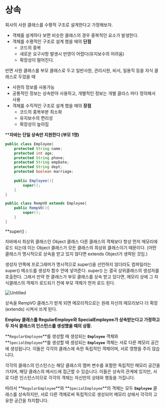 # 상속

회사의 사원 클래스를 수평적 구조로 설계한다고 가정해보자.

- 객체를 설계하다 보면 비슷한 클래스의 경우 중복적인 요소가 발생한다.
- 객체를 수평적인 구조로 설계 했을 때의 **단점**
    - 코드의 중복
    - 새로운 요구사항 발생시 반영이 어렵다(유지보수의 어려움)
    - 확장성이 떨어진다.

반면 사원 클래스를 부모 클래스로 두고 일반사원, 관리사원, 비서, 일용직 등을 자식 클래스로 두었을 때

- 사원의 정보를 사용가능
- 공통적인 정보는 상속받아 사용하고, 개별적인 정보는 개별 클라스 마다 정의해서 사용
- 객체를 수직적인 구조로 설계 했을 때의 **장점**
    - 코드의 중복부분 최소화
    - 유지보수의 편리성
    - 확장성이 높아짐

****자바는 단일 상속만 지원한다 (부모 1명)**

```java
public class Employee{
	protected String name;
	protected int age;
	protected String phone;
	protected String empDate;
	protected String dept;
	protected boolean marriage;
	
	public Employee(){
		super();
	}
}

public class RempVO extends Employee{
	public RempVO(){
		super();
	}
}
```

**super() : 

자바에서 최상위 클래스인 Object 클래스 다른 클래스의 객체보다 항상 먼저 메모리에 로드 되는데 이는 Object 클래스가 모든 클래스의 최상위 클래스이기 때문이다. (어떤 클래스가 명시적으로 상속을 받고 있지 않다면 extends Object가 생략된 것임.)

생성자 안쪽에 프로그래머가 명시적으로 super()을 선언하지 않더라도 컴파일러는 super() 메소드를 생성자 함수 안에 넣어준다. super() 는 결국 상위클래스의 생성자를 호출한다. 그래서 만약 한 클래스가 부모 클래스를 상속 받고 있다면, 메모리 상에 그 자식클래스의 객체가 로드되기 전에 부모 객체가 먼저 로드 된다.

![Untitled](%E1%84%89%E1%85%A1%E1%86%BC%E1%84%89%E1%85%A9%E1%86%A8%205251178cc6424034904760ea2606a7bd/Untitled.png)

상속을 RempVO 클래스가 받게 되면 메모리적으로는 원래 자신의 메모리보다 더 확장(extends) 시켜서 쓰게 된다.

**Employ 클래스를 RegularEmploye와 SpecialEmployee가 상속받는다고 가정하고 두 자식 클래스의 인스턴스를 생성했을 때의 상황.**

**`RegularEmployee`**를 생성할 때 생성되는 **`Employee`** 객체와 **`SpecialEmployee`**를 생성할 때 생성되는 **`Employee`** 객체는 서로 다른 메모리 공간에 생성됩니다. 이들은 각각의 클래스에 속한 독립적인 객체이며, 서로 영향을 주지 않습니다.

각각의 클래스의 인스턴스는 해당 클래스의 멤버 변수를 포함한 독립적인 메모리 공간을 가지며, 해당 클래스의 메서드에 접근할 수 있습니다. 이들은 상속의 관계에 있지만, 서로 다른 인스턴스이므로 각각의 객체는 자신만의 상태와 행동을 가집니다.

따라서 **`RegularEmployee`**와 **`SpecialEmployee`**의 객체는 모두 **`Employee`** 클래스를 상속하지만, 서로 다른 객체로써 독립적으로 생성되어 메모리 상에서 각각의 고유한 공간을 차지합니다.